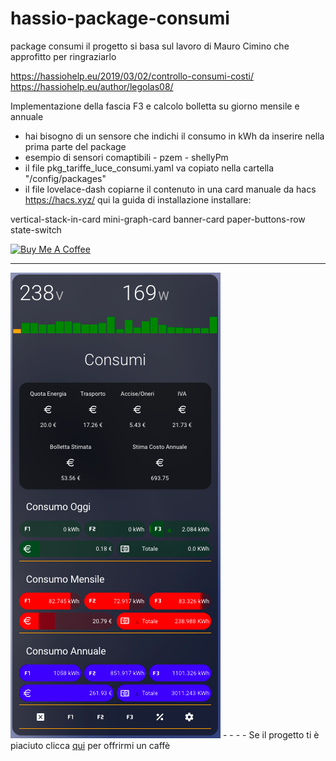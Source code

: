 # hassio-package-consumi
package consumi
il progetto si basa sul lavoro di Mauro Cimino che approfitto per ringraziarlo

https://hassiohelp.eu/2019/03/02/controllo-consumi-costi/
https://hassiohelp.eu/author/legolas08/


Implementazione della fascia F3 e calcolo bolletta su giorno mensile e annuale
- hai bisogno di un sensore che indichi il consumo in kWh da inserire nella prima parte del package 
- esempio di sensori comaptibili - pzem - shellyPm
- il file pkg_tariffe_luce_consumi.yaml va copiato nella cartella "/config/packages"
- il file lovelace-dash copiarne il contenuto in una card manuale
da hacs https://hacs.xyz/ qui la guida di installazione
installare:

vertical-stack-in-card
mini-graph-card
banner-card
paper-buttons-row
state-switch




<a href="https://www.buymeacoffee.com/T1Pqksy" target="_blank"><img src="https://cdn.buymeacoffee.com/buttons/arial-black.png" alt="Buy Me A Coffee" style="height: 51px !important;width: 217px !important;" ></a>
_____________________________________________________________



<img src="https://github.com/riddik14/hassio-package-consumi/blob/main/image_.png">
-
-
-
- Se il progetto ti è piaciuto clicca <a href="https://www.paypal.me/DomenicoCeccarelli">qui</a> per offrirmi un caffè

